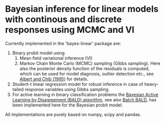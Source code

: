 # Bayesian inference for linear models with continous and discrete responses using MCMC and VI

Currently implemented in the 'bayes-linear' package are: 

1. Binary probit model using 
   1. Mean field variational inference (VI)
   1. Markov Chain Monte Carlo (MCMC) sampling (Gibbs sampling). Here also the posterior density function of the residuals is computed, which can be used for model diagnosis, outlier detection etc., see [Albert and Chib (1995)](https://apps.olin.wustl.edu/faculty/chib/papers/albertchib95.pdf) for details.
2. Student-t linear regression model for robust inference in case of heavy-tailed response variables using Gibbs sampling. 
3. For active learning in binary classification problems the [Bayesian Active Learning by Disagreement (BALD) algorithm](https://arxiv.org/abs/1112.5745), see also [Batch BALD](https://arxiv.org/abs/1906.08158), has been implemented here for the Bayesian probit model.

All implementations are purely based on numpy, scipy and pandas.    
